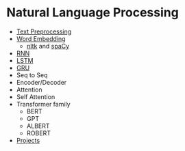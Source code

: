 # Natural Language Processing
- [Text Preprocessing](docs/TextPreprocessing/README.md)
- [Word Embedding](docs/WordEmbeddings/README.md)
  - [nltk](https://www.nltk.org/) and [spaCy](https://spacy.io/)
- [RNN](docs/RNN/README.md)
- [LSTM](docs/LSTM/README.md)
- [GRU](docs/GRU/README.md)
- Seq to Seq
- Encoder/Decoder
- Attention
- Self Attention
- Transformer family
  - BERT
  - GPT
  - ALBERT
  - ROBERT
- [Projects](projects/README.md)
